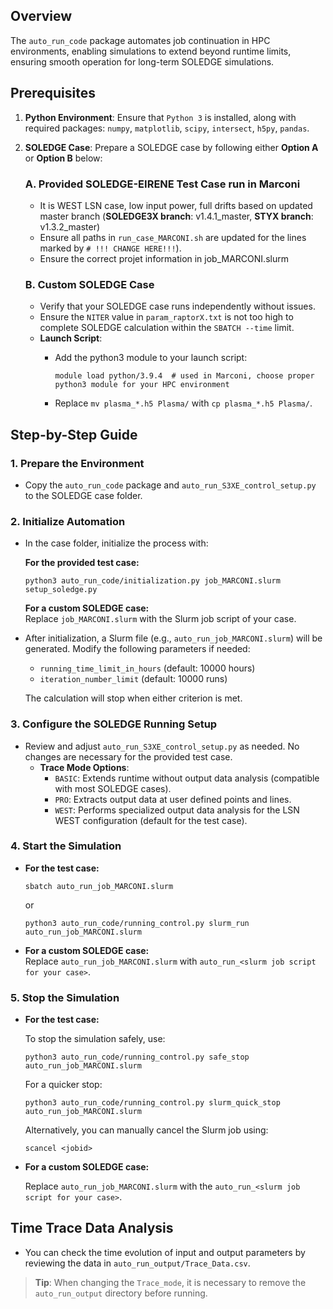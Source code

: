 ## Overview

The `auto_run_code` package automates job continuation in HPC environments, enabling simulations to extend beyond runtime limits, ensuring smooth operation for long-term SOLEDGE simulations.

## Prerequisites

1.  **Python Environment**: Ensure that `Python 3` is installed, along with required packages: `numpy`, `matplotlib`, `scipy`, `intersect`, `h5py`, `pandas`.
2.  **SOLEDGE Case**: Prepare a SOLEDGE case by following either **Option A** or **Option B** below:
    
    ### A. Provided SOLEDGE-EIRENE Test Case run in Marconi
    
    *   It is WEST LSN case, low input power, full drifts based on updated master branch (**SOLEDGE3X branch**: v1.4.1\_master, **STYX branch**: v1.3.2\_master)
    *   Ensure all paths in `run_case_MARCONI.sh` are updated for the lines marked by `# !!! CHANGE HERE!!!`).
    *   Ensure the correct projet information in job\_MARCONI.slurm
    
    ### B. Custom SOLEDGE Case
    
    *   Verify that your SOLEDGE case runs independently without issues.
    *   Ensure the `NITER` value in `param_raptorX.txt` is not too high to complete SOLEDGE calculation within the `SBATCH --time` limit.
    *   **Launch Script**:
        *   Add the python3 module to your launch script:
            
            ```plaintext
            module load python/3.9.4  # used in Marconi, choose proper python3 module for your HPC environment
            ```
            
        *   Replace `mv plasma_*.h5 Plasma/` with `cp plasma_*.h5 Plasma/`.

## Step-by-Step Guide

### 1\. Prepare the Environment

*   Copy the `auto_run_code` package and `auto_run_S3XE_control_setup.py` to the SOLEDGE case folder.

### 2\. Initialize Automation

*   In the case folder, initialize the process with:
    
    **For the provided test case:**
    
    ```plaintext
    python3 auto_run_code/initialization.py job_MARCONI.slurm setup_soledge.py
    ```
    
    **For a custom SOLEDGE case:**  
    Replace `job_MARCONI.slurm` with the Slurm job script of your case.
    
*   After initialization, a Slurm file (e.g., `auto_run_job_MARCONI.slurm`) will be generated. Modify the following parameters if needed:
    
    *   `running_time_limit_in_hours` (default: 10000 hours)
    *   `iteration_number_limit` (default: 10000 runs)
    
    The calculation will stop when either criterion is met.
    

### 3\. Configure the SOLEDGE Running Setup

*   Review and adjust `auto_run_S3XE_control_setup.py` as needed. No changes are necessary for the provided test case.
    *   **Trace Mode Options**:
        *   `BASIC`: Extends runtime without output data analysis (compatible with most SOLEDGE cases).
        *   `PRO`: Extracts output data at user defined points and lines.
        *   `WEST`: Performs specialized output data analysis for the LSN WEST configuration (default for the test case).

### 4\. Start the Simulation

*   **For the test case:**
    
    ```plaintext
    sbatch auto_run_job_MARCONI.slurm
    ```
    
    or
    
    ```plaintext
    python3 auto_run_code/running_control.py slurm_run auto_run_job_MARCONI.slurm
    ```
    
*   **For a custom SOLEDGE case:**  
    Replace `auto_run_job_MARCONI.slurm` with `auto_run_<slurm job script for your case>`.

### 5\. Stop the Simulation

*   **For the test case:**
    
    To stop the simulation safely, use:
    
    ```plaintext
    python3 auto_run_code/running_control.py safe_stop auto_run_job_MARCONI.slurm
    ```
    
    For a quicker stop:
    
    ```plaintext
    python3 auto_run_code/running_control.py slurm_quick_stop auto_run_job_MARCONI.slurm
    ```
    
    Alternatively, you can manually cancel the Slurm job using:
    
    ```plaintext
    scancel <jobid>
    ```
    
*   **For a custom SOLEDGE case:**
    
    Replace `auto_run_job_MARCONI.slurm` with the `auto_run_<slurm job script for your case>`.
    

## Time Trace Data Analysis

*   You can check the time evolution of input and output parameters by reviewing the data in `auto_run_output/Trace_Data.csv`.

> **Tip**: When changing the `Trace_mode`, it is necessary to remove the `auto_run_output` directory before running.